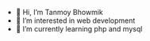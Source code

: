 - 👋 Hi, I’m Tanmoy Bhowmik
- 👀 I’m interested in web development
- 🌱 I’m currently learning php and mysql

<!---
Tanmoybhow/Tanmoybhow is a ✨ special ✨ repository because its `README.md` (this file) appears on your GitHub profile.
You can click the Preview link to take a look at your changes.
--->
